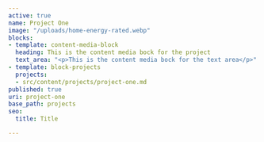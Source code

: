 ```yaml
---
active: true
name: Project One
image: "/uploads/home-energy-rated.webp"
blocks:
- template: content-media-block
  heading: This is the content media bock for the project
  text_area: "<p>This is the content media bock for the text area</p>"
- template: block-projects
  projects:
  - src/content/projects/project-one.md
published: true
uri: project-one
base_path: projects
seo:
  title: Title

---
```


